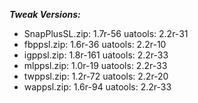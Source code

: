 ***Tweak Versions:***
 - SnapPlusSL.zip: 1.7r-56 uatools: 2.2r-31
 - fbppsl.zip: 1.6r-36 uatools: 2.2r-10
 - igppsl.zip: 1.8r-161 uatools: 2.2r-33
 - mlppsl.zip: 1.0r-19 uatools: 2.2r-33
 - twppsl.zip: 1.2r-72 uatools: 2.2r-20
 - wappsl.zip: 1.6r-94 uatools: 2.2r-33
